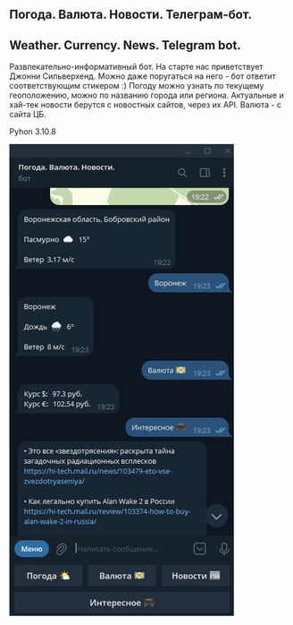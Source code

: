 ## Погода. Валюта. Новости. Телеграм-бот.

## Weather. Currency. News. Telegram bot.

Развлекательно-информативный бот. На старте нас приветствует Джонни Сильверхенд. Можно даже поругаться на него - бот ответит соответствующим стикером :) 
Погоду можно узнать по текущему геоположению, можно по названию города или региона. Актуальные и хай-тек новости берутся с новостных сайтов, через их API. Валюта - с сайта ЦБ.

Pyhon 3.10.8

![Phone](https://github.com/Demston/WCN_Ru_bot/blob/main/WCN%20bot%20screenshot.png)
